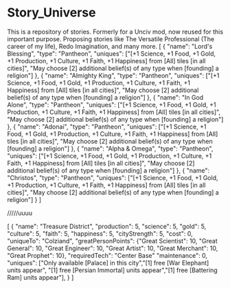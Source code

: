 # Story_Universe
This is a repository of stories. Formerly for a Unciv mod, now reused for this important purpose. 
Proposing stories like The Versatile Professional (The career of my life), Redo Imagination, and many more.
[
    {
        "name": "Lord's Blessing",
        "type": "Pantheon",
        "uniques": ["[+1 Science, +1 Food, +1 Gold, +1 Production, +1 Culture, +1 Faith, +1 Happiness] from [All] tiles [in all cities]",
                   "May choose [2] additional belief(s) of any type when [founding] a religion"]
    },
	{
        "name": "Almighty King",
        "type": "Pantheon",
        "uniques": ["[+1 Science, +1 Food, +1 Gold, +1 Production, +1 Culture, +1 Faith, +1 Happiness] from [All] tiles [in all cities]",
                   "May choose [2] additional belief(s) of any type when [founding] a religion"]
    },
    {
        "name": "In God Alone",
        "type": "Pantheon",
        "uniques": ["[+1 Science, +1 Food, +1 Gold, +1 Production, +1 Culture, +1 Faith, +1 Happiness] from [All] tiles [in all cities]",
                   "May choose [2] additional belief(s) of any type when [founding] a religion"]
    },
    {
        "name": "Adonai",
        "type": "Pantheon",
        "uniques": ["[+1 Science, +1 Food, +1 Gold, +1 Production, +1 Culture, +1 Faith, +1 Happiness] from [All] tiles [in all cities]",
                   "May choose [2] additional belief(s) of any type when [founding] a religion"]
    },
	{
        "name": "Alpha & Omega",
        "type": "Pantheon",
        "uniques": ["[+1 Science, +1 Food, +1 Gold, +1 Production, +1 Culture, +1 Faith, +1 Happiness] from [All] tiles [in all cities]",
                   "May choose [2] additional belief(s) of any type when [founding] a religion"]
    },
    {
        "name": "Christos",
        "type": "Pantheon",
        "uniques": ["[+1 Science, +1 Food, +1 Gold, +1 Production, +1 Culture, +1 Faith, +1 Happiness] from [All] tiles [in all cities]",
                   "May choose [2] additional belief(s) of any type when [founding] a religion"]
    }
  ]

  /////uuuu

  [
  {
		"name": "Treasure District",
		"production": 5,
		"science": 5,
		"gold": 5,
		"culture": 5,
		"faith": 5,
		"happiness": 5,
		"cityStrength": 5,
		"cost": 0,
		"uniqueTo": "Colziand",
		"greatPersonPoints": {"Great Scientist": 10, "Great General": 10, "Great Engineer": 10, "Great Artist": 10, "Great Merchant": 10, "Great Prophet": 10},
		"requiredTech": "Center Base"
		"maintenance": 0,
		"uniques": ["Only available [Palace] in this city","[1] free [War Elephant] units appear",
		           "[1] free [Persian Immortal] units appear","[1] free [Battering Ram] units appear"],
	}
]
